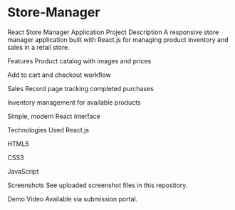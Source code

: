 # Store-Manager
React Store Manager Application
Project Description
A responsive store manager application built with React.js for managing product inventory and sales in a retail store.

Features
Product catalog with images and prices

Add to cart and checkout workflow

Sales Record page tracking completed purchases

Inventory management for available products

Simple, modern React interface

Technologies Used
React.js

HTML5

CSS3

JavaScript

Screenshots
See uploaded screenshot files in this repository.

Demo Video
Available via submission portal.
